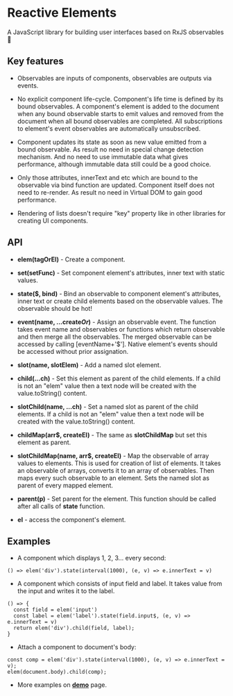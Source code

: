 # Reactive Elements

A JavaScript library for building user interfaces based on RxJS observables 🚀 

## Key features

- Observables are inputs of components, observables are outputs via events.

- No explicit component life-cycle. Component's life time is defined by its bound observables. A component's element is added to the document when any bound observable starts to emit values and removed from the document when all bound observables are completed. All subscriptions to element's event observables are automatically unsubscribed.

- Component updates its state as soon as new value emitted from a bound observable. As result no need in special change detection mechanism. And no need to use immutable data what gives performance, although immutable data still could be a good choice.

- Only those attributes, innerText and etc which are bound to the observable via bind function are updated. Component itself does not need to re-render. As result no need in Virtual DOM to gain good performance.

- Rendering of lists doesn't require "key" property like in other libraries for creating UI components.


## API

- **elem(tagOrEl)** - Create a component.

- **set(setFunc)** - Set component element's attributes, inner text with static values.

- **state($, bind)** - Bind an observable to component element's attributes, inner text or create child elements based on the observable values. The observable should be hot!

- **event(name, ...create$Or$)** - Assign an observable event. The function takes event name and observables or functions which return observable and then merge all the observables. The merged observable can be accessed by calling [eventName+'$'].
Native element's events should be accessed without prior assignation. 

- **slot(name, slotElem)** - Add a named slot element.

- **child(...ch)** - Set this element as parent of the child elements. If a child is not an "elem" value then a text node will be created with the value.toString() content.

- **slotChild(name, ...ch)** - Set a named slot as parent of the child elements. If a child is not an "elem" value then a text node will be created with the value.toString() content.

- **childMap(arr$, createEl)** - The same as **slotChildMap** but set this element as parent. 

- **slotChildMap(name, arr$, createEl)** - Map the observable of array values to elements. This is used for creation of list of elements. It takes an observable of arrays, converts it to an array of observables. Then maps every such observable to an element. Sets the named slot as parent of every mapped element.

- **parent(p)** - Set parent for the element. This function should be called after all calls of **state** function.

- **el** - access the component's element.


## Examples

- A component which displays 1, 2, 3... every second:
```
() => elem('div').state(interval(1000), (e, v) => e.innerText = v)
```

- A component which consists of input field and label. It takes value from the input and writes it to the label.
```
() => { 
  const field = elem('input')
  const label = elem('label').state(field.input$, (e, v) => e.innerText = v)
  return elem('div').child(field, label);
}
```

- Attach a component to document's body:
```
const comp = elem('div').state(interval(1000), (e, v) => e.innerText = v);
elem(document.body).child(comp);
```

- More examples on **[demo](https://es-repo.github.io/reactive-elements/demo/dist/)** page.
